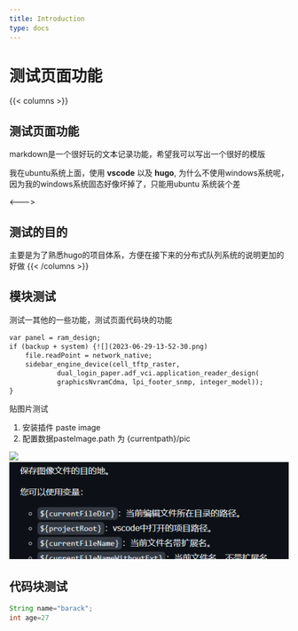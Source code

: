 ```yaml
---
title: Introduction
type: docs
---
```


# 测试页面功能

{{< columns >}}
## 测试页面功能

markdown是一个很好玩的文本记录功能，希望我可以写出一个很好的模版

我在ubuntu系统上面，使用 **vscode** 以及 **hugo**, 为什么不使用windows系统呢，因为我的windows系统固态好像坏掉了，只能用ubuntu 系统装个差

<--->

## 测试的目的

主要是为了熟悉hugo的项目体系，方便在接下来的分布式队列系统的说明更加的好做
{{< /columns >}}


## 模块测试

测试一其他的一些功能，测试页面代码块的功能

    var panel = ram_design;
    if (backup + system) {![](2023-06-29-13-52-30.png)
        file.readPoint = network_native;
        sidebar_engine_device(cell_tftp_raster,
                dual_login_paper.adf_vci.application_reader_design(
                graphicsNvramCdma, lpi_footer_snmp, integer_model));
    }

贴图片测试
1. 安装插件 paste image
2. 配置数据pasteImage.path 为 {currentpath}/pic

![](2023-06-29-14-10-05.png)
![aaaaaaa](pic/2023-06-29-14-11-33.png)

## 代码块测试
```java
String name="barack";
int age=27
```
